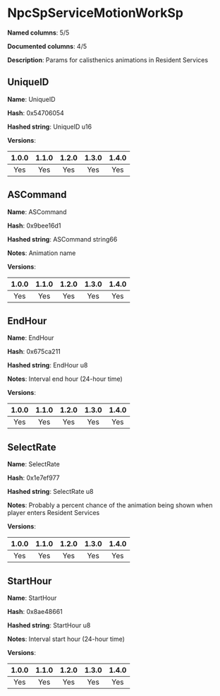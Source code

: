 # NpcSpServiceMotionWorkSp
**Named columns**: 5/5

**Documented columns**: 4/5

**Description**: Params for calisthenics animations in Resident Services
## UniqueID

**Name**: UniqueID

**Hash**: 0x54706054

**Hashed string**: UniqueID u16

**Versions**: 

 | 1.0.0 | 1.1.0 | 1.2.0 | 1.3.0 | 1.4.0 |
|:--:|:--:|:--:|:--:|:--:|
| Yes | Yes | Yes | Yes | Yes | 


## ASCommand

**Name**: ASCommand

**Hash**: 0x9bee16d1

**Hashed string**: ASCommand string66

**Notes**: Animation name

**Versions**: 

 | 1.0.0 | 1.1.0 | 1.2.0 | 1.3.0 | 1.4.0 |
|:--:|:--:|:--:|:--:|:--:|
| Yes | Yes | Yes | Yes | Yes | 


## EndHour

**Name**: EndHour

**Hash**: 0x675ca211

**Hashed string**: EndHour u8

**Notes**: Interval end hour (24-hour time)

**Versions**: 

 | 1.0.0 | 1.1.0 | 1.2.0 | 1.3.0 | 1.4.0 |
|:--:|:--:|:--:|:--:|:--:|
| Yes | Yes | Yes | Yes | Yes | 


## SelectRate

**Name**: SelectRate

**Hash**: 0x1e7ef977

**Hashed string**: SelectRate u8

**Notes**: Probably a percent chance of the animation being shown when player enters Resident Services

**Versions**: 

 | 1.0.0 | 1.1.0 | 1.2.0 | 1.3.0 | 1.4.0 |
|:--:|:--:|:--:|:--:|:--:|
| Yes | Yes | Yes | Yes | Yes | 


## StartHour

**Name**: StartHour

**Hash**: 0x8ae48661

**Hashed string**: StartHour u8

**Notes**: Interval start hour (24-hour time)

**Versions**: 

 | 1.0.0 | 1.1.0 | 1.2.0 | 1.3.0 | 1.4.0 |
|:--:|:--:|:--:|:--:|:--:|
| Yes | Yes | Yes | Yes | Yes | 


